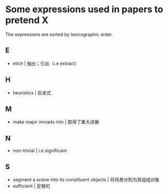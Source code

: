 # Some expressions used in papers to pretend X

The expressions are sorted by lexicographic order.

## E

* elicit | 抽出；引出（i.e extract）

## H

* heuristics | 启发式

## M

* make major inroads into | 取得了重大进展

## N

* non-trivial | i.e significant

## S

* segment a scene into its constituent objects | 将场景分割为其组成对象
* sufficient | 足够的
